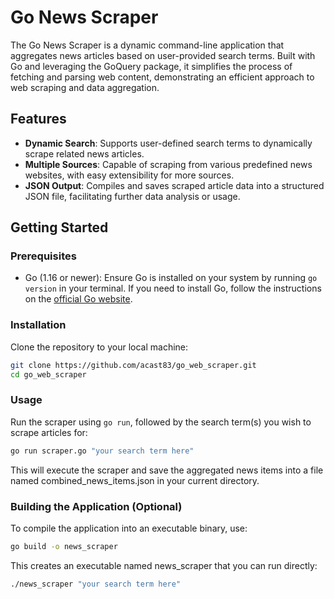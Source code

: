 # Go News Scraper

The Go News Scraper is a dynamic command-line application that aggregates news articles based on user-provided search terms. Built with Go and leveraging the GoQuery package, it simplifies the process of fetching and parsing web content, demonstrating an efficient approach to web scraping and data aggregation.

## Features

- **Dynamic Search**: Supports user-defined search terms to dynamically scrape related news articles.
- **Multiple Sources**: Capable of scraping from various predefined news websites, with easy extensibility for more sources.
- **JSON Output**: Compiles and saves scraped article data into a structured JSON file, facilitating further data analysis or usage.

## Getting Started

### Prerequisites

- Go (1.16 or newer): Ensure Go is installed on your system by running `go version` in your terminal. If you need to install Go, follow the instructions on the [official Go website](https://golang.org/dl/).

### Installation

Clone the repository to your local machine:

```bash
git clone https://github.com/acast83/go_web_scraper.git
cd go_web_scraper
```
### Usage

Run the scraper using `go run`, followed by the search term(s) you wish to scrape articles for:

```bash
go run scraper.go "your search term here"
```

This will execute the scraper and save the aggregated news items into a file named combined_news_items.json in your current directory.

### Building the Application (Optional)
To compile the application into an executable binary, use:

```bash
go build -o news_scraper
```
This creates an executable named news_scraper that you can run directly:

```bash
./news_scraper "your search term here"
```



